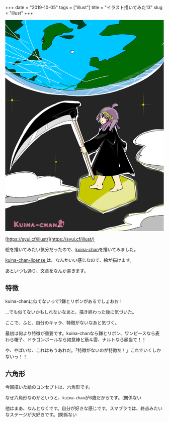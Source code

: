 +++
date = "2019-10-05"
tags = ["illust"]
title = "イラスト描いてみた13"
slug = "illust"
+++

![](/img/kuina_01.png)

[https://syui.cf/illust/](https://syui.cf/illust/)

絵を描いてみたい気分だったので、[kuina-chan](http://kuina.ch/)を描いてみました。

[kuina-chan-license ](http://kuina.ch/others/license)は、なんかいい感じなので、絵が描けます。

あといつも通り、文章をなんか書きます。

## 特徴

kuina-chanに似てないって?鎌とリボンがあるでしょおお！

...でも似てないかもしれないなあと、描き終わった後に気づいた。

ここで、ふと、自分のキャラ、特徴がないなあと気づく。

最初は何より特徴が重要です。kuina-chanなら鎌とリボン、ワンピースなら麦わら帽子、ドラゴンボールなら如意棒と筋斗雲、ナルトなら額当て！！

や、やばいな、これはもうあれだ。「特徴がないのが特徴だ！」これでいくしかないっ！！

## 六角形

今回描いた絵のコンセプトは、六角形です。

なぜ六角形なのかというと、`kuina-chan`が6歳だからです。(関係ない

他はまあ、なんとなくです。自分が好きな感じです。スマブラでは、終点みたいなステージが大好きです。(関係ない

